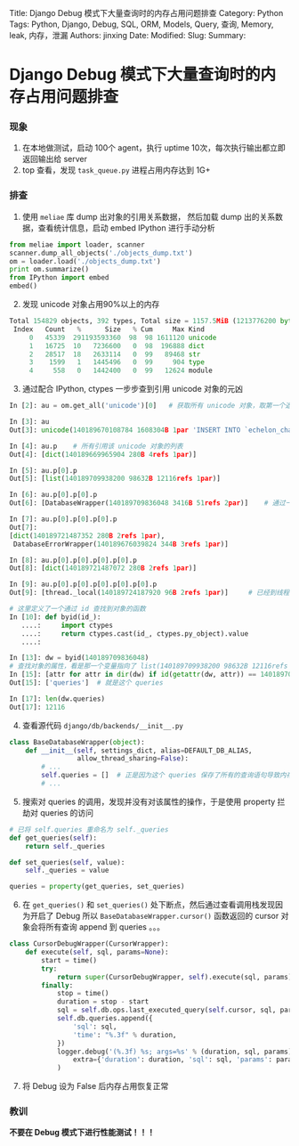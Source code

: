 Title: Django Debug 模式下大量查询时的内存占用问题排查
Category: Python
Tags: Python, Django, Debug, SQL, ORM, Models, Query, 查询, Memory, leak, 内存，泄漏 
Authors: jinxing
Date: 
Modified:
Slug: 
Summary: 

Django Debug 模式下大量查询时的内存占用问题排查
===============================================

### 现象
1. 在本地做测试，启动 100个 agent，执行 uptime 10次，每次执行输出都立即返回输出给 server
2. top 查看，发现 `task_queue.py` 进程占用内存达到 1G+

### 排查
1. 使用 `meliae` 库 dump 出对象的引用关系数据， 然后加载 dump 出的关系数据，查看统计信息，启动 embed IPython	进行手动分析	
```Python
from meliae import loader, scanner
scanner.dump_all_objects('./objects_dump.txt')
om = loader.load('./objects_dump.txt')
print om.summarize()
from IPython import embed
embed()

```

2. 发现 unicode 对象占用90%以上的内存
```Python
Total 154829 objects, 392 types, Total size = 1157.5MiB (1213776200 bytes)
 Index   Count   %      Size   % Cum     Max Kind
     0   45339  291193593360  98  98 1611120 unicode
     1   16725  10   7236600   0  98  196888 dict
     2   28517  18   2633114   0  99   89468 str
     3    1599   1   1445496   0  99     904 type
     4     558   0   1442400   0  99   12624 module

```

3. 通过配合 IPython, ctypes 一步步查到引用 unicode 对象的元凶

```Python
In [2]: au = om.get_all('unicode')[0]	# 获取所有 unicode 对象，取第一个返回

In [3]: au
Out[3]: unicode(140189670108784 1608304B 1par 'INSERT INTO `echelon_changelogentry` (`content_type`, `object_id`, `object_str`, `action`, `timestam"')		# 发现是保存的数据库查询语句

In [4]: au.p	# 所有引用该 unicode 对象的列表
Out[4]: [dict(140189669965904 280B 4refs 1par)]

In [5]: au.p[0].p
Out[5]: [list(140189709938200 98632B 12116refs 1par)]

In [6]: au.p[0].p[0].p
Out[6]: [DatabaseWrapper(140189709836048 3416B 51refs 2par)]	# 通过一层层查看，这个变量比较可疑

In [7]: au.p[0].p[0].p[0].p
Out[7]: 
[dict(140189721487352 280B 2refs 1par),
 DatabaseErrorWrapper(140189676039824 344B 3refs 1par)]

In [8]: au.p[0].p[0].p[0].p[0].p
Out[8]: [dict(140189721487072 280B 2refs 1par)]

In [9]: au.p[0].p[0].p[0].p[0].p[0].p
Out[9]: [thread._local(140189724187920 96B 2refs 1par)]		# 已经到线程顶层

# 这里定义了一个通过 id 查找到对象的函数
In [10]: def byid(id_):	
   ....:     import ctypes
   ....:     return ctypes.cast(id_, ctypes.py_object).value
   ....: 

In [13]: dw = byid(140189709836048)
# 查找对象的属性，看是那一个变量指向了 list(140189709938200 98632B 12116refs 1par)
In [15]: [attr for attr in dir(dw) if id(getattr(dw, attr)) == 140189709938200]
Out[15]: ['queries']  # 就是这个 queries

In [17]: len(dw.queries)
Out[17]: 12116
```

4. 查看源代码 `django/db/backends/__init__.py`
```Python
class BaseDatabaseWrapper(object):
    def __init__(self, settings_dict, alias=DEFAULT_DB_ALIAS,
                 allow_thread_sharing=False):
        # ...
        self.queries = []  # 正是因为这个 queries 保存了所有的查询语句导致内存不释放
        # ...
```

5. 搜索对 queries 的调用，发现并没有对该属性的操作，于是使用 property 拦劫对 queries 的访问
```Python
# 已将 self.queries 重命名为 self._queries
def get_queries(self):
    return self._queries

def set_queries(self, value):
    self._queries = value

queries = property(get_queries, set_queries)
```

6. 在 `get_queries()` 和 `set_queries()` 处下断点，然后通过查看调用栈发现因为开启了 Debug 所以  `BaseDatabaseWrapper.cursor()` 函数返回的 cursor 对象会将所有查询 append 到 queries 。。。
```Python
class CursorDebugWrapper(CursorWrapper):
    def execute(self, sql, params=None):
        start = time()
        try:
            return super(CursorDebugWrapper, self).execute(sql, params)
        finally:
            stop = time()
            duration = stop - start
            sql = self.db.ops.last_executed_query(self.cursor, sql, params)
            self.db.queries.append({
                'sql': sql,
                'time': "%.3f" % duration,
            })
            logger.debug('(%.3f) %s; args=%s' % (duration, sql, params),
                extra={'duration': duration, 'sql': sql, 'params': params}
            )
```

7. 将 Debug 设为 False 后内存占用恢复正常

### 教训
**不要在 Debug 模式下进行性能测试！！！** 

